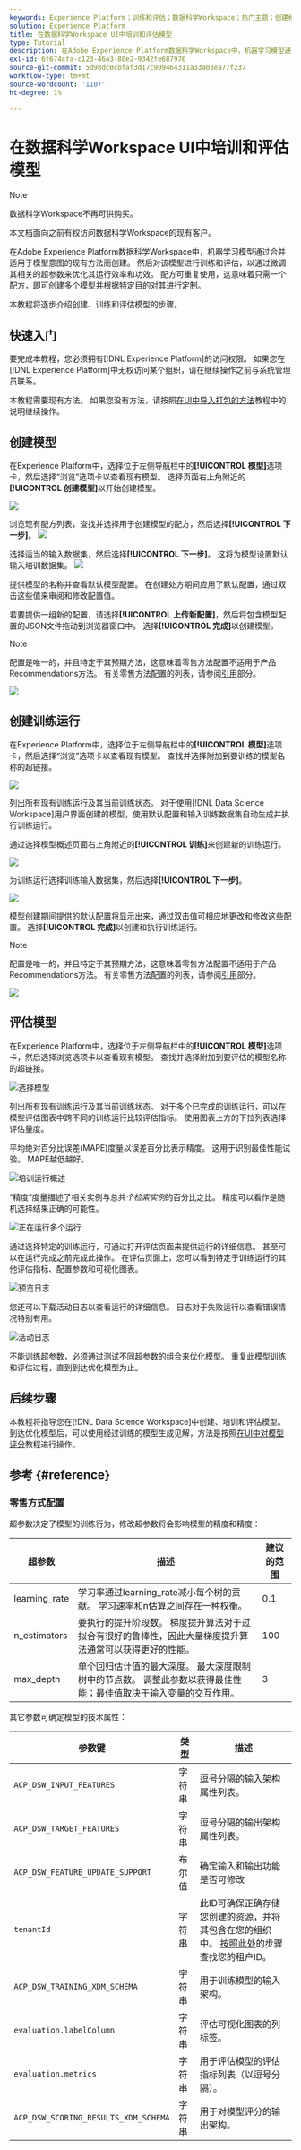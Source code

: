 ```yaml
---
keywords: Experience Platform；训练和评估；数据科学Workspace；热门主题；创建模型；创建训练运行
solution: Experience Platform
title: 在数据科学Workspace UI中培训和评估模型
type: Tutorial
description: 在Adobe Experience Platform数据科学Workspace中，机器学习模型通过合并适用于模型意图的现有方法而创建。 然后对该模型进行训练和评估，以通过微调其相关的超参数来优化其运行效率和功效。 配方可重复使用，这意味着只需一个配方，即可创建多个模型并根据特定目的对其进行定制。
exl-id: 6f674cfa-c123-46a3-80e2-9342fe687976
source-git-commit: 5d98dc0cbfaf3d17c909464311a33a03ea77f237
workflow-type: tm+mt
source-wordcount: '1107'
ht-degree: 1%

---
```


# 在数据科学Workspace UI中培训和评估模型

>[!NOTE]
>
>数据科学Workspace不再可供购买。
>
>本文档面向之前有权访问数据科学Workspace的现有客户。

在Adobe Experience Platform数据科学Workspace中，机器学习模型通过合并适用于模型意图的现有方法而创建。 然后对该模型进行训练和评估，以通过微调其相关的超参数来优化其运行效率和功效。 配方可重复使用，这意味着只需一个配方，即可创建多个模型并根据特定目的对其进行定制。

本教程将逐步介绍创建、训练和评估模型的步骤。

## 快速入门

要完成本教程，您必须拥有[!DNL Experience Platform]的访问权限。 如果您在[!DNL Experience Platform]中无权访问某个组织，请在继续操作之前与系统管理员联系。

本教程需要现有方法。 如果您没有方法，请按照[在UI中导入打包的方法](./import-packaged-recipe-ui.md)教程中的说明继续操作。

## 创建模型

在Experience Platform中，选择位于左侧导航栏中的&#x200B;**[!UICONTROL 模型]**&#x200B;选项卡，然后选择“浏览”选项卡以查看现有模型。 选择页面右上角附近的&#x200B;**[!UICONTROL 创建模型]**&#x200B;以开始创建模型。

![](../images/models-recipes/train-evaluate-ui/models_browse.png)

浏览现有配方列表，查找并选择用于创建模型的配方，然后选择&#x200B;**[!UICONTROL 下一步]**。
![](../images/models-recipes/train-evaluate-ui/select_recipe.png)

选择适当的输入数据集，然后选择&#x200B;**[!UICONTROL 下一步]**。 这将为模型设置默认输入培训数据集。
![](../images/models-recipes/train-evaluate-ui/select_dataset.png)

提供模型的名称并查看默认模型配置。 在创建处方期间应用了默认配置，通过双击这些值来审阅和修改配置值。

若要提供一组新的配置，请选择&#x200B;**[!UICONTROL 上传新配置]**，然后将包含模型配置的JSON文件拖动到浏览器窗口中。 选择&#x200B;**[!UICONTROL 完成]**&#x200B;以创建模型。

>[!NOTE]
>
>配置是唯一的，并且特定于其预期方法，这意味着零售方法配置不适用于产品Recommendations方法。 有关零售方法配置的列表，请参阅[引用](#reference)部分。

![](../images/models-recipes/train-evaluate-ui/name_and_configure.png)

## 创建训练运行

在Experience Platform中，选择位于左侧导航栏中的&#x200B;**[!UICONTROL 模型]**&#x200B;选项卡，然后选择“浏览”选项卡以查看现有模型。 查找并选择附加到要训练的模型名称的超链接。

![](../images/models-recipes/train-evaluate-ui/model-hyperlink.png)

列出所有现有训练运行及其当前训练状态。 对于使用[!DNL Data Science Workspace]用户界面创建的模型，使用默认配置和输入训练数据集自动生成并执行训练运行。

通过选择模型概述页面右上角附近的&#x200B;**[!UICONTROL 训练]**&#x200B;来创建新的训练运行。

![](../images/models-recipes/train-evaluate-ui/model_overview.png)

为训练运行选择训练输入数据集，然后选择&#x200B;**[!UICONTROL 下一步]**。

![](../images/models-recipes/train-evaluate-ui/training_input.png)

模型创建期间提供的默认配置将显示出来，通过双击值可相应地更改和修改这些配置。 选择&#x200B;**[!UICONTROL 完成]**&#x200B;以创建和执行训练运行。

>[!NOTE]
>
>配置是唯一的，并且特定于其预期方法，这意味着零售方法配置不适用于产品Recommendations方法。 有关零售方法配置的列表，请参阅[引用](#reference)部分。

![](../images/models-recipes/train-evaluate-ui/training_configuration.png)


## 评估模型

在Experience Platform中，选择位于左侧导航栏中的&#x200B;**[!UICONTROL 模型]**&#x200B;选项卡，然后选择浏览选项卡以查看现有模型。 查找并选择附加到要评估的模型名称的超链接。

![选择模型](../images/models-recipes/train-evaluate-ui/model-hyperlink.png)

列出所有现有训练运行及其当前训练状态。 对于多个已完成的训练运行，可以在模型评估图表中跨不同的训练运行比较评估指标。 使用图表上方的下拉列表选择评估量度。

平均绝对百分比误差(MAPE)度量以误差百分比表示精度。 这用于识别最佳性能试验。 MAPE越低越好。

![培训运行概述](../images/models-recipes/train-evaluate-ui/complete_training_run.png)

“精度”度量描述了相关实例与总共&#x200B;*个检索实例*&#x200B;的百分比之比。 精度可以看作是随机选择结果正确的可能性。

![正在运行多个运行](../images/models-recipes/train-evaluate-ui/multiple_training_runs.png)

通过选择特定的训练运行，可通过打开评估页面来提供运行的详细信息。 甚至可以在运行完成之前完成此操作。 在评估页面上，您可以看到特定于训练运行的其他评估指标、配置参数和可视化图表。

![预览日志](../images/models-recipes/train-evaluate-ui/evaluate_training.png)

您还可以下载活动日志以查看运行的详细信息。 日志对于失败运行以查看错误情况特别有用。

![活动日志](../images/models-recipes/train-evaluate-ui/activity_logs.png)

不能训练超参数，必须通过测试不同超参数的组合来优化模型。 重复此模型训练和评估过程，直到到达优化模型为止。

## 后续步骤

本教程将指导您在[!DNL Data Science Workspace]中创建、培训和评估模型。 到达优化模型后，可以使用经过训练的模型生成见解，方法是按照[在UI中对模型评分](./score-model-ui.md)教程进行操作。

## 参考 {#reference}

### 零售方式配置

超参数决定了模型的训练行为，修改超参数将会影响模型的精度和精度：

| 超参数 | 描述 | 建议的范围 |
| --- | --- | --- |
| learning_rate | 学习率通过learning_rate减小每个树的贡献。 学习速率和n估算之间存在一种权衡。 | 0.1 |
| n_estimators | 要执行的提升阶段数。 梯度提升算法对于过拟合有很好的鲁棒性，因此大量梯度提升算法通常可以获得更好的性能。 | 100 |
| max_depth | 单个回归估计值的最大深度。 最大深度限制树中的节点数。 调整此参数以获得最佳性能；最佳值取决于输入变量的交互作用。 | 3 |

其它参数可确定模型的技术属性：

| 参数键 | 类型 | 描述 |
| ----- | ----- | ----- |
| `ACP_DSW_INPUT_FEATURES` | 字符串 | 逗号分隔的输入架构属性列表。 |
| `ACP_DSW_TARGET_FEATURES` | 字符串 | 逗号分隔的输出架构属性列表。 |
| `ACP_DSW_FEATURE_UPDATE_SUPPORT` | 布尔值 | 确定输入和输出功能是否可修改 |
| `tenantId` | 字符串 | 此ID可确保正确存储您创建的资源，并将其包含在您的组织中。 [按照此处](../../xdm/api/getting-started.md#know-your-tenant_id)的步骤查找您的租户ID。 |
| `ACP_DSW_TRAINING_XDM_SCHEMA` | 字符串 | 用于训练模型的输入架构。 |
| `evaluation.labelColumn` | 字符串 | 评估可视化图表的列标签。 |
| `evaluation.metrics` | 字符串 | 用于评估模型的评估指标列表（以逗号分隔）。 |
| `ACP_DSW_SCORING_RESULTS_XDM_SCHEMA` | 字符串 | 用于对模型评分的输出架构。 |
